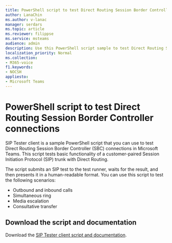 ```yaml
---
title: PowerShell script to test Direct Routing Session Border Controller connections
author: LanaChin
ms.author: v-lanac
manager: serdars
ms.topic: article
ms.reviewer: filippse
ms.service: msteams
audience: admin
description: Use this PowerShell script sample to test Direct Routing Session Border Controller connections in Microsoft Teams.
localization_priority: Normal
ms.collection: 
- M365-voice
f1.keywords:
- NOCSH
appliesto: 
- Microsoft Teams
---
```


# PowerShell script to test Direct Routing Session Border Controller connections

SIP Tester client is a sample PowerShell script that you can use to test Direct Routing Session Border Controller (SBC) connections in Microsoft Teams. This script tests basic functionality of a customer-paired Session Initiation Protocol (SIP) trunk with Direct Routing.

The script submits an SIP test to the test runner, waits for the result, and then presents it in a human-readable format. You can use this script to test the following scenarios:

- Outbound and inbound calls
- Simultaneous ring
- Media escalation
- Consultative transfer

## Download the script and documentation

Download the [SIP Tester client script and documentation](https://github.com/MicrosoftDocs/OfficeDocs-SkypeForBusiness/blob/live/Teams/downloads/sip-tester-client/siptesterclient.zip?raw=true).